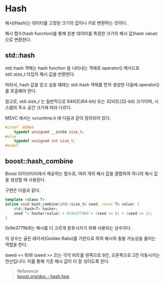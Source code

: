# Hash
해시(Hash)는 데이터를 고정된 크기의 값이나 키로 변환하는 것이다.

해시 함수(hash function)를 통해 원본 데이터를 특정한 크기의 해시 값(hash value)으로 변환한다.

## std::hash
std::hash 객체는 hash function 을 나타내는 객체로 operator() 메서드로 std::size_t 타입의 해시 값을 반환한다.

따라서, hash 값을 얻고 싶을 떄에는 std::hash 객체를 먼저 생성한 다음에 operator() 를 호출해야 한다.

참고로, std::size_t 는 일반적으로 64비트(64-bit) 또는 32비트(32-bit) 크기이며, 시스템의 주소 공간 크기에 따라 다르다.

MSVC 에서는 vcruntime.h 에 다음과 같이 정의되어 있다.

```cpp
#ifdef _WIN64
    typedef unsigned __int64 size_t;
#else
    typedef unsigned int size_t;
#endif
```

## boost::hash_combine
Boost 라이브러리에서 제공하는 함수로, 여러 개의 해시 값을 결합하여 하나의 해시 값을 생성할 때 사용된다.

구현은 다음과 같다.

```cpp
template <class T>
inline void hash_combine(std::size_t& seed, const T& value) {
    std::hash<T> hasher;
    seed ^= hasher(value) + 0x9e3779b9 + (seed << 6) + (seed >> 2);
}
```

0x9e3779b9는 해시를 더 고르게 분포시키기 위해 사용되는 상수이다.

이 상수는 골든 레이셔(Golden Ratio)를 기반으로 하여 해시의 충돌 가능성을 줄이는 역할을 한다.

(seed << 6)와 (seed >> 2)는 각각 비트를 왼쪽으로 6칸, 오른쪽으로 2칸 이동시키는 연산입니다. 이를 통해 기존 해시 값이 더 잘 섞이도록 한다.

> Reference  
> [boost.org/doc - hash.hpp](https://www.boost.org/doc/libs/1_51_0/boost/functional/hash/hash.hpp)  
